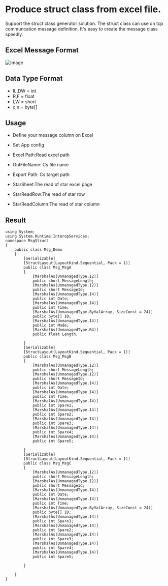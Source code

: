 # Produce struct class from excel file.

Support the struct class generator solution. The struct class can use on tcp communcation message definition. It's easy to create the message class speedly.


## Excel Message Format

![image](https://user-images.githubusercontent.com/20264622/107941514-c5ef4e80-6fc4-11eb-8ccb-5e68f10017ac.png)

## Data Type Format
 - IL,DW = int
 - R,F = float
 - I,W = short
 - c,n = byte[]

## Usage
 - Define your message column on Excel
 - Set App config
  - Excel Path:Read excel path
  - OutFileName: Cs file name
  - Export Path: Cs target path
  
  - StarSheet:The read of star excel page
  - StarReadRow:The read of star row
  - StarReadColumn:The read of star column
  
## Result
```
using System;
using System.Runtime.InteropServices;
namespace MsgStruct
{
    public class Msg_Demo
    {
        [Serializable]
        [StructLayout(LayoutKind.Sequential, Pack = 1)]
        public class Msg_MsgA
        {
            [MarshalAs(UnmanagedType.I2)]
            public short MessageLength;
            [MarshalAs(UnmanagedType.I2)]
            public short MessageId;
            [MarshalAs(UnmanagedType.I4)]
            public int Date;
            [MarshalAs(UnmanagedType.I4)]
            public int Time;
            [MarshalAs(UnmanagedType.ByValArray, SizeConst = 24)]
            public byte[] ID;
            [MarshalAs(UnmanagedType.I4)]
            public int Mode;
            [MarshalAs(UnmanagedType.R4)]
            public float Length;

        }
        [Serializable]
        [StructLayout(LayoutKind.Sequential, Pack = 1)]
        public class Msg_MsgB
        {
            [MarshalAs(UnmanagedType.I2)]
            public short MessageLength;
            [MarshalAs(UnmanagedType.I2)]
            public short MessageId;
            [MarshalAs(UnmanagedType.I4)]
            public int Date;
            [MarshalAs(UnmanagedType.I4)]
            public int Time;
            [MarshalAs(UnmanagedType.I4)]
            public int Spare1;
            [MarshalAs(UnmanagedType.I4)]
            public int Spare2;
            [MarshalAs(UnmanagedType.I4)]
            public int Spare3;
            [MarshalAs(UnmanagedType.I4)]
            public int Spare4;
            [MarshalAs(UnmanagedType.I4)]
            public int Spare5;

        }
        [Serializable]
        [StructLayout(LayoutKind.Sequential, Pack = 1)]
        public class Msg_MsgC
        {
            [MarshalAs(UnmanagedType.I2)]
            public short MessageLength;
            [MarshalAs(UnmanagedType.I2)]
            public short MessageId;
            [MarshalAs(UnmanagedType.I4)]
            public int Date;
            [MarshalAs(UnmanagedType.I4)]
            public int Time;
            [MarshalAs(UnmanagedType.ByValArray, SizeConst = 24)]
            public byte[] ID;
            [MarshalAs(UnmanagedType.I4)]
            public int Spare1;
            [MarshalAs(UnmanagedType.I4)]
            public int Spare2;
            [MarshalAs(UnmanagedType.I4)]
            public int Spare3;
            [MarshalAs(UnmanagedType.I4)]
            public int Spare4;
            [MarshalAs(UnmanagedType.I4)]
            public int Spare5;

        }

    }
}
```
 
